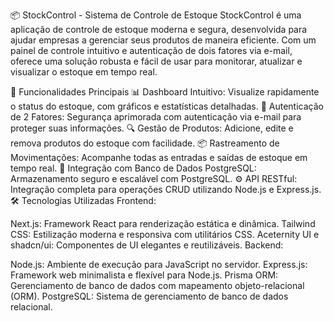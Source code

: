📦 StockControl - Sistema de Controle de Estoque
StockControl é uma aplicação de controle de estoque moderna e segura, desenvolvida para ajudar empresas a gerenciar seus produtos de maneira eficiente. Com um painel de controle intuitivo e autenticação de dois fatores via e-mail, oferece uma solução robusta e fácil de usar para monitorar, atualizar e visualizar o estoque em tempo real.

🚀 Funcionalidades Principais
📊 Dashboard Intuitivo: Visualize rapidamente o status do estoque, com gráficos e estatísticas detalhadas.
🔐 Autenticação de 2 Fatores: Segurança aprimorada com autenticação via e-mail para proteger suas informações.
🔍 Gestão de Produtos: Adicione, edite e remova produtos do estoque com facilidade.
📦 Rastreamento de Movimentações: Acompanhe todas as entradas e saídas de estoque em tempo real.
🔄 Integração com Banco de Dados PostgreSQL: Armazenamento seguro e escalável com PostgreSQL.
⚙️ API RESTful: Integração completa para operações CRUD utilizando Node.js e Express.js.
🛠️ Tecnologias Utilizadas
Frontend:

Next.js: Framework React para renderização estática e dinâmica.
Tailwind CSS: Estilização moderna e responsiva com utilitários CSS.
Aceternity UI e shadcn/ui: Componentes de UI elegantes e reutilizáveis.
Backend:

Node.js: Ambiente de execução para JavaScript no servidor.
Express.js: Framework web minimalista e flexível para Node.js.
Prisma ORM: Gerenciamento de banco de dados com mapeamento objeto-relacional (ORM).
PostgreSQL: Sistema de gerenciamento de banco de dados relacional.

